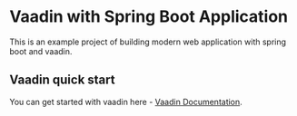 # Vaadin with Spring Boot Application

This is an example project of building modern web application with spring boot and vaadin.


## Vaadin quick start
You can get started with vaadin here - [Vaadin Documentation](https://vaadin.com/docs/latest/guide/quick-start).
